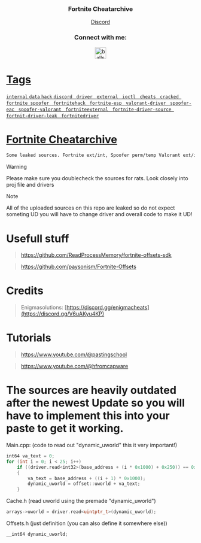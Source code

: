 
  <h3 align="center">Fortnite Cheatarchive</h3>

  <p align="center">
    <a href="[https://discord.gg/nexustools](https://discord.gg/V6uAKyu4KP)">Discord</a>
  </p>

  <h3 align="center">Connect with me:</h3>
<p align="center">
<a href="https://discord.com/users/1202026685789393026" target="blank"><img align="center" src="https://raw.githubusercontent.com/rahuldkjain/github-profile-readme-generator/master/src/images/icons/Social/discord.svg" alt="balls" height="30" 
</p>

# Tags
```internal```
```data```
```hack```
```discord ```
```driver ```
```external ```
```ioctl ```
```cheats ```
```cracked ```
```fortnite spoofer ```
```fortnitehack ```
```fortnite-esp ```
```valorant-driver ```
```spoofer-eac ```
```spoofer-valorant ```
```fortniteexternal ```
```fortnite-driver-source ```
```fortnit-driver-leak ```
```fortnitedriver```

# Fortnite Cheatarchive

```sh 
Some leaked sources. Fortnite ext/int, Spoofer perm/temp Valorant ext/int.
```

> [!Warning]
> Please make sure you doublecheck the sources for rats. Look closely into proj file and drivers

> [!Note]
> All of the uploaded sources on this repo are leaked so do not expect someting UD you will have to change driver and overall code to make it UD!


# Usefull stuff

> https://github.com/ReadProcessMemory/fortnite-offsets-sdk

> https://github.com/paysonism/Fortnite-Offsets

# Credits 

> Enigmasolutions: [https://discord.gg/enigmacheats](https://discord.gg/V6uAKyu4KP)


# Tutorials

> https://www.youtube.com/@pastingschool

> https://www.youtube.com/@hfromcapware

# The sources are heavily outdated after the newest Update so you will have to implement this into your paste to get it working.
Main.cpp: (code to read out "dynamic_uworld" this it very important!)
```c++
int64 va_text = 0;
for (int i = 0; i < 25; i++)
	if ((driver.read<int32>(base_address + (i * 0x1000) + 0x250)) == 0x260E020B)
	{
		va_text = base_address + ((i + 1) * 0x1000);
		dynamic_uworld = offset::uworld + va_text;
	}
```
Cache.h (read uworld using the premade "dynamic_uworld")
```c++
arrays->uworld = driver.read<uintptr_t>(dynamic_uworld);
```

Offsets.h (just definition (you can also define it somewhere else))
```c++
__int64 dynamic_uworld;
```








